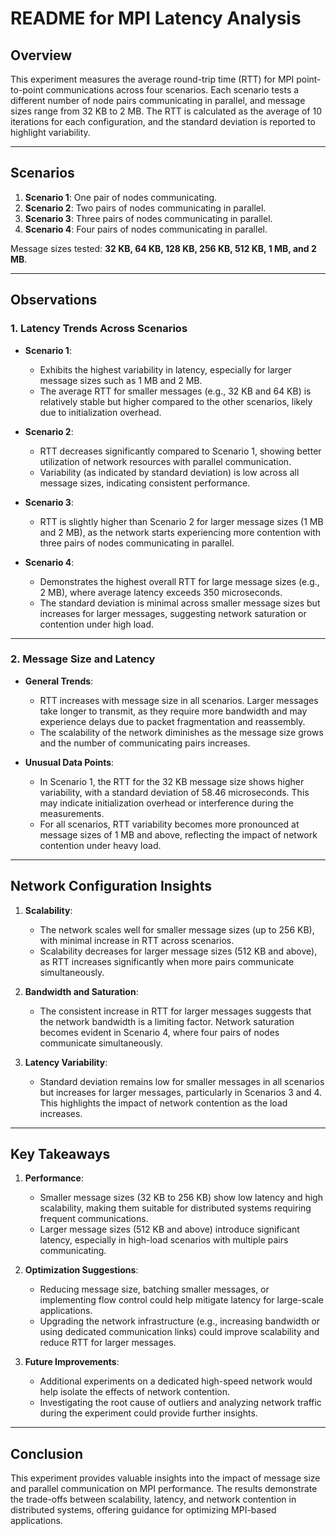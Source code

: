 # README for MPI Latency Analysis

## Overview
This experiment measures the average round-trip time (RTT) for MPI point-to-point communications across four scenarios. Each scenario tests a different number of node pairs communicating in parallel, and message sizes range from 32 KB to 2 MB. The RTT is calculated as the average of 10 iterations for each configuration, and the standard deviation is reported to highlight variability.

---

## Scenarios
1. **Scenario 1**: One pair of nodes communicating.
2. **Scenario 2**: Two pairs of nodes communicating in parallel.
3. **Scenario 3**: Three pairs of nodes communicating in parallel.
4. **Scenario 4**: Four pairs of nodes communicating in parallel.

Message sizes tested: **32 KB, 64 KB, 128 KB, 256 KB, 512 KB, 1 MB, and 2 MB**.

---

## Observations

### 1. Latency Trends Across Scenarios
- **Scenario 1**:
  - Exhibits the highest variability in latency, especially for larger message sizes such as 1 MB and 2 MB.
  - The average RTT for smaller messages (e.g., 32 KB and 64 KB) is relatively stable but higher compared to the other scenarios, likely due to initialization overhead.

- **Scenario 2**:
  - RTT decreases significantly compared to Scenario 1, showing better utilization of network resources with parallel communication.
  - Variability (as indicated by standard deviation) is low across all message sizes, indicating consistent performance.

- **Scenario 3**:
  - RTT is slightly higher than Scenario 2 for larger message sizes (1 MB and 2 MB), as the network starts experiencing more contention with three pairs of nodes communicating in parallel.

- **Scenario 4**:
  - Demonstrates the highest overall RTT for large message sizes (e.g., 2 MB), where average latency exceeds 350 microseconds.
  - The standard deviation is minimal across smaller message sizes but increases for larger messages, suggesting network saturation or contention under high load.

---

### 2. Message Size and Latency
- **General Trends**:
  - RTT increases with message size in all scenarios. Larger messages take longer to transmit, as they require more bandwidth and may experience delays due to packet fragmentation and reassembly.
  - The scalability of the network diminishes as the message size grows and the number of communicating pairs increases.

- **Unusual Data Points**:
  - In Scenario 1, the RTT for the 32 KB message size shows higher variability, with a standard deviation of 58.46 microseconds. This may indicate initialization overhead or interference during the measurements.
  - For all scenarios, RTT variability becomes more pronounced at message sizes of 1 MB and above, reflecting the impact of network contention under heavy load.

---

## Network Configuration Insights
1. **Scalability**:
   - The network scales well for smaller message sizes (up to 256 KB), with minimal increase in RTT across scenarios.
   - Scalability decreases for larger message sizes (512 KB and above), as RTT increases significantly when more pairs communicate simultaneously.

2. **Bandwidth and Saturation**:
   - The consistent increase in RTT for larger messages suggests that the network bandwidth is a limiting factor. Network saturation becomes evident in Scenario 4, where four pairs of nodes communicate simultaneously.

3. **Latency Variability**:
   - Standard deviation remains low for smaller messages in all scenarios but increases for larger messages, particularly in Scenarios 3 and 4. This highlights the impact of network contention as the load increases.

---

## Key Takeaways
1. **Performance**:
   - Smaller message sizes (32 KB to 256 KB) show low latency and high scalability, making them suitable for distributed systems requiring frequent communications.
   - Larger message sizes (512 KB and above) introduce significant latency, especially in high-load scenarios with multiple pairs communicating.

2. **Optimization Suggestions**:
   - Reducing message size, batching smaller messages, or implementing flow control could help mitigate latency for large-scale applications.
   - Upgrading the network infrastructure (e.g., increasing bandwidth or using dedicated communication links) could improve scalability and reduce RTT for larger messages.

3. **Future Improvements**:
   - Additional experiments on a dedicated high-speed network would help isolate the effects of network contention.
   - Investigating the root cause of outliers and analyzing network traffic during the experiment could provide further insights.

---

## Conclusion
This experiment provides valuable insights into the impact of message size and parallel communication on MPI performance. The results demonstrate the trade-offs between scalability, latency, and network contention in distributed systems, offering guidance for optimizing MPI-based applications.

